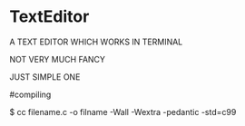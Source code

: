 # TextEditor


A TEXT EDITOR WHICH WORKS IN TERMINAL

NOT VERY MUCH FANCY

JUST SIMPLE ONE

#compiling

$ cc  filename.c -o filname -Wall -Wextra -pedantic -std=c99 
